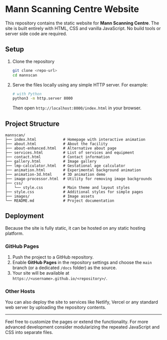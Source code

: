 # Mann Scanning Centre Website

This repository contains the static website for **Mann Scanning Centre**. The site is built entirely with HTML, CSS and vanilla JavaScript. No build tools or server side code are required.

## Setup

1. Clone the repository
   ```bash
   git clone <repo-url>
   cd mannscan
   ```
2. Serve the files locally using any simple HTTP server. For example:
   ```bash
   # with Python
   python3 -m http.server 8000
   ```
   Then open `http://localhost:8000/index.html` in your browser.

## Project Structure

```
mannscan/
├── index.html            # Homepage with interactive animation
├── about.html            # About the facility
├── about-enhanced.html   # Alternative about page
├── services.html         # List of services and equipment
├── contact.html          # Contact information
├── gallery.html          # Image gallery
├── lmp-calculator.html   # Gestational age calculator
├── animation.html        # Experimental background animation
├── animation-3d.html     # 3D animation demo
├── image-processor.html  # Utility for removing image backgrounds
├── css/
│   └── style.css         # Main theme and layout styles
├── style.css             # Additional styles for simple pages
├── images/               # Image assets
└── README.md             # Project documentation
```

## Deployment

Because the site is fully static, it can be hosted on any static hosting platform.

### GitHub Pages

1. Push the project to a GitHub repository.
2. Enable **GitHub Pages** in the repository settings and choose the `main` branch (or a dedicated `/docs` folder) as the source.
3. Your site will be available at `https://<username>.github.io/<repository>/`.

### Other Hosts

You can also deploy the site to services like Netlify, Vercel or any standard web server by uploading the repository contents.

---

Feel free to customize the pages or extend the functionality. For more advanced development consider modularizing the repeated JavaScript and CSS into separate files.
